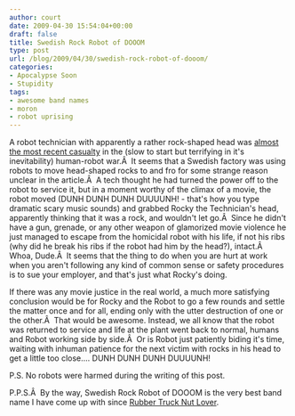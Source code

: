```yaml
---
author: court
date: 2009-04-30 15:54:04+00:00
draft: false
title: Swedish Rock Robot of DOOOM
type: post
url: /blog/2009/04/30/swedish-rock-robot-of-dooom/
categories:
- Apocalypse Soon
- Stupidity
tags:
- awesome band names
- moron
- robot uprising
---
```


A robot technician with apparently a rather rock-shaped head was [almost the most recent casualty](http://www.thelocal.se/19120.html) in the (slow to start but terrifying in it's inevitability) human-robot war.Â  It seems that a Swedish factory was using robots to move head-shaped rocks to and fro for some strange reason unclear in the article.Â  A tech thought he had turned the power off to the robot to service it, but in a moment worthy of the climax of a movie, the robot moved (DUNH DUNH DUNH DUUUUNH! - that's how you type dramatic scary music sounds) and grabbed Rocky the Technician's head, apparently thinking that it was a rock, and wouldn't let go.Â  Since he didn't have a gun, grenade, or any other weapon of glamorized movie violence he just managed to escape from the homicidal robot with his life, if not his ribs (why did he break his ribs if the robot had him by the head?), intact.Â  Whoa, Dude.Â  It seems that the thing to do when you are hurt at work when you aren't following any kind of common sense or safety procedures is to sue your employer, and that's just what Rocky's doing.

If there was any movie justice in the real world, a much more satisfying conclusion would be for Rocky and the Robot to go a few rounds and settle the matter once and for all, ending only with the utter destruction of one or the other.Â  That would be awesome. Instead, we all know that the robot was returned to service and life at the plant went back to normal, humans and Robot working side by side.Â  Or is Robot just patiently biding it's time, waiting with inhuman patience for the next victim with rocks in his head to get a little too close.... DUNH DUNH DUNH DUUUUNH!

P.S. No robots were harmed during the writing of this post.

P.P.S.Â  By the way, Swedish Rock Robot of DOOOM is the very best band name I have come up with since [Rubber Truck Nut Lover](http://www.vallentyne.com/blog/2008/01/17/aw-nuts/).
